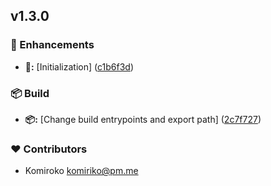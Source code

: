 
## v1.3.0


### 🚀 Enhancements

- **🚀:** [Initialization] ([c1b6f3d](https://github.com/NowaraJS/elysia-jwt/commit/c1b6f3d))

### 📦 Build

- **📦:** [Change build entrypoints and export path] ([2c7f727](https://github.com/NowaraJS/elysia-jwt/commit/2c7f727))

### ❤️ Contributors

- Komiroko <komiriko@pm.me>

